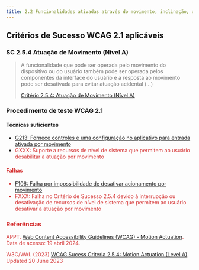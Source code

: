 ```yaml
---
title: 2.2 Funcionalidades ativadas através do movimento, inclinação, ou do sacudir físico do dispositivo podem ser desativadas
---
```


## Critérios de Sucesso WCAG 2.1 aplicáveis

### SC 2.5.4 Atuação de Movimento (Nível A)
>
><font color="#757575">A funcionalidade que pode ser operada pelo movimento do dispositivo ou do usuário também pode ser operada pelos componentes da interface do usuário e a resposta ao movimento pode ser desativada para evitar atuação acidental (...)</font>
>
> [Critério 2.5.4: Atuação de Movimento (Nível A)](https://www.w3.org/WAI/WCAG21/Understanding/motion-actuation)


### Procedimento de teste WCAG 2.1

#### Técnicas suficientes
- [G213: Fornece controles e uma configuração no aplicativo para entrada ativada por movimento](/tecnicas-procedimentos-de-teste/G213.md)
- <font color="D53434"> GXXX: Suporte a recursos de nível de sistema que permitem ao usuário desabilitar a atuação por movimento

#### Falhas
- [F106: Falha por impossibilidade de desativar acionamento por movimento](/falhas/F106.md)
- <font color="D53434">FXXX: Falha no Critério de Sucesso 2.5.4 devido à interrupção ou desativação de recursos de nível de sistema que permitem ao usuário desativar a atuação por movimento</font>

### Referências

APPT. [ Web Content Accessibility Guidelines (WCAG) - Motion Actuation](https://appt.org/en/guidelines/wcag/success-criterion-2-5-4). Data de acesso: 19 abril 2024.

W3C/WAI. (2023) [WCAG Sucess Criteria 2.5.4: Motion Actuation (Level A)](https://www.w3.org/WAI/WCAG21/Understanding/motion-actuation). Updated 20 June 2023
